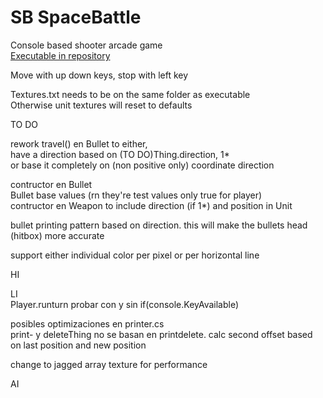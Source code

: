 # SB SpaceBattle
Console based shooter arcade game  
[Executable in repository](https://github.com/Daniel249/SB/raw/master/SBattle.exe "SBattle.exe download")

Move with up down keys, stop with left key

Textures.txt needs to be on the same folder as executable  
Otherwise unit textures will reset to defaults

TO DO  

rework travel() en Bullet to either,  
have a direction based on (TO DO)Thing.direction,  1*  
or base it completely on (non positive only) coordinate direction

contructor en Bullet  
Bullet base values (rn they're test values only true for player)  
contructor en Weapon to include direction (if 1*) and position in Unit

bullet printing pattern based on direction. this will make the bullets head (hitbox) more accurate

support either individual color per pixel or per horizontal line

HI  

LI  
Player.runturn probar con y sin if(console.KeyAvailable)

posibles optimizaciones en printer.cs  
print- y deleteThing no se basan en printdelete.
calc second offset based on last position and new position

change to jagged array texture for performance

AI

